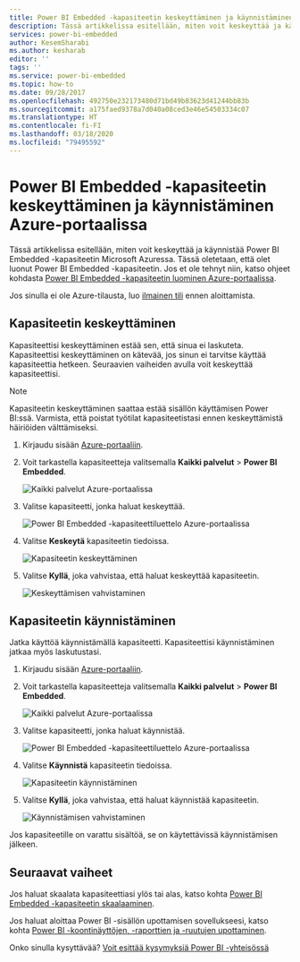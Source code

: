 ```yaml
---
title: Power BI Embedded -kapasiteetin keskeyttäminen ja käynnistäminen Azure-portaalissa | Microsoft Docs
description: Tässä artikkelissa esitellään, miten voit keskeyttää ja käynnistää Power BI Embedded -kapasiteetin Microsoft Azuressa.
services: power-bi-embedded
author: KesemSharabi
ms.author: kesharab
editor: ''
tags: ''
ms.service: power-bi-embedded
ms.topic: how-to
ms.date: 09/28/2017
ms.openlocfilehash: 492750e232173480d71bd49b83623d41244bb83b
ms.sourcegitcommit: a175faed9378a7d040a08ced3e46e54503334c07
ms.translationtype: HT
ms.contentlocale: fi-FI
ms.lasthandoff: 03/18/2020
ms.locfileid: "79495592"
---
```

# <a name="pause-and-start-your-power-bi-embedded-capacity-in-the-azure-portal"></a>Power BI Embedded -kapasiteetin keskeyttäminen ja käynnistäminen Azure-portaalissa

Tässä artikkelissa esitellään, miten voit keskeyttää ja käynnistää Power BI Embedded -kapasiteetin Microsoft Azuressa. Tässä oletetaan, että olet luonut Power BI Embedded -kapasiteetin. Jos et ole tehnyt niin, katso ohjeet kohdasta [Power BI Embedded -kapasiteetin luominen Azure-portaalissa](azure-pbie-create-capacity.md).

Jos sinulla ei ole Azure-tilausta, luo [ilmainen tili](https://azure.microsoft.com/free/) ennen aloittamista.

## <a name="pause-your-capacity"></a>Kapasiteetin keskeyttäminen

Kapasiteettisi keskeyttäminen estää sen, että sinua ei laskuteta. Kapasiteettisi keskeyttäminen on kätevää, jos sinun ei tarvitse käyttää kapasiteettia hetkeen. Seuraavien vaiheiden avulla voit keskeyttää kapasiteettisi.

> [!NOTE]
> Kapasiteetin keskeyttäminen saattaa estää sisällön käyttämisen Power BI:ssä. Varmista, että poistat työtilat kapasiteetistasi ennen keskeyttämistä häiriöiden välttämiseksi.

1. Kirjaudu sisään [Azure-portaaliin](https://portal.azure.com/).

2. Voit tarkastella kapasiteetteja valitsemalla **Kaikki palvelut** > **Power BI Embedded**.

    ![Kaikki palvelut Azure-portaalissa](media/azure-pbie-pause-start/azure-portal-more-services.png)

3. Valitse kapasiteetti, jonka haluat keskeyttää.

    ![Power BI Embedded -kapasiteettiluettelo Azure-portaalissa](media/azure-pbie-pause-start/azure-portal-capacity-list.png)

4. Valitse **Keskeytä** kapasiteetin tiedoissa.

    ![Kapasiteetin keskeyttäminen](media/azure-pbie-pause-start/azure-portal-pause-capacity.png)

5. Valitse **Kyllä**, joka vahvistaa, että haluat keskeyttää kapasiteetin.

    ![Keskeyttämisen vahvistaminen](media/azure-pbie-pause-start/azure-portal-confirm-pause.png)

## <a name="start-your-capacity"></a>Kapasiteetin käynnistäminen

Jatka käyttöä käynnistämällä kapasiteetti. Kapasiteettisi käynnistäminen jatkaa myös laskutustasi.

1. Kirjaudu sisään [Azure-portaaliin](https://portal.azure.com/).

2. Voit tarkastella kapasiteetteja valitsemalla **Kaikki palvelut** > **Power BI Embedded**.

    ![Kaikki palvelut Azure-portaalissa](media/azure-pbie-pause-start/azure-portal-more-services.png)

3. Valitse kapasiteetti, jonka haluat käynnistää.

    ![Power BI Embedded -kapasiteettiluettelo Azure-portaalissa](media/azure-pbie-pause-start/azure-portal-capacity-list.png)

4. Valitse **Käynnistä** kapasiteetin tiedoissa.

    ![Kapasiteetin käynnistäminen](media/azure-pbie-pause-start/azure-portal-start-capacity.png)

5. Valitse **Kyllä**, joka vahvistaa, että haluat käynnistää kapasiteetin.

    ![Käynnistämisen vahvistaminen](media/azure-pbie-pause-start/azure-portal-confirm-start.png)

Jos kapasiteetille on varattu sisältöä, se on käytettävissä käynnistämisen jälkeen.

## <a name="next-steps"></a>Seuraavat vaiheet

Jos haluat skaalata kapasiteettiasi ylös tai alas, katso kohta [Power BI Embedded -kapasiteetin skaalaaminen](azure-pbie-scale-capacity.md).

Jos haluat aloittaa Power BI -sisällön upottamisen sovellukseesi, katso kohta [Power BI -koontinäyttöjen, -raporttien ja -ruutujen upottaminen](https://powerbi.microsoft.com/documentation/powerbi-developer-embedding-content/).

Onko sinulla kysyttävää? [Voit esittää kysymyksiä Power BI -yhteisössä](https://community.powerbi.com/)